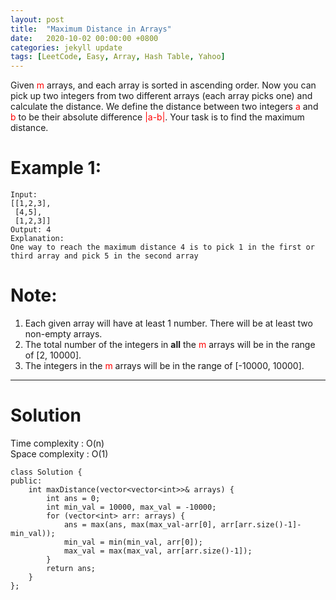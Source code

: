 ```yaml
---
layout: post
title:  "Maximum Distance in Arrays"
date:   2020-10-02 00:00:00 +0800
categories: jekyll update
tags: [LeetCode, Easy, Array, Hash Table, Yahoo]
---
```

Given <font color="red">m</font> arrays, and each array is sorted in ascending order. Now you can pick up two integers from two different arrays (each array picks one) and calculate the distance. We define the distance between two integers <font color="red">a</font> and <font color="red">b</font> to be their absolute difference <font color="red">|a-b|</font>. Your task is to find the maximum distance.  

# Example 1:  
	Input: 
	[[1,2,3],
	 [4,5],
	 [1,2,3]]
	Output: 4
	Explanation: 
	One way to reach the maximum distance 4 is to pick 1 in the first or third array and pick 5 in the second array

# Note:  
1. Each given array will have at least 1 number. There will be at least two non-empty arrays.
2. The total number of the integers in **all** the <font color="red">m</font> arrays will be in the range of [2, 10000].
3. The integers in the <font color="red">m</font> arrays will be in the range of [-10000, 10000].

______________________  

# Solution

Time complexity : O(n)  
Space complexity : O(1)  

	class Solution {
	public:
	    int maxDistance(vector<vector<int>>& arrays) {
	        int ans = 0;
	        int min_val = 10000, max_val = -10000;
	        for (vector<int> arr: arrays) {
	            ans = max(ans, max(max_val-arr[0], arr[arr.size()-1]-min_val));
	            min_val = min(min_val, arr[0]);
	            max_val = max(max_val, arr[arr.size()-1]);
	        }
	        return ans;
	    }
	};